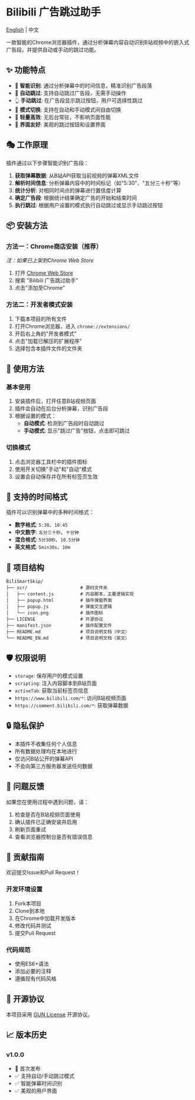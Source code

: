 # Bilibili 广告跳过助手

[English](README_EN.md) | 中文

一款智能的Chrome浏览器插件，通过分析弹幕内容自动识别B站视频中的嵌入式广告段，并提供自动或手动的跳过功能。

## ✨ 功能特点

- 🎯 **智能识别**: 通过分析弹幕中的时间信息，精准识别广告段落
- 🤖 **自动跳过**: 支持自动跳过广告段，无需手动操作
- 👆 **手动跳过**: 在广告段显示跳过按钮，用户可选择性跳过
- 🔄 **模式切换**: 支持在自动和手动模式间自由切换
- 🚀 **轻量高效**: 无后台常驻，不影响页面性能
- 🎨 **界面友好**: 美观的跳过按钮和设置界面

## 🎭 工作原理

插件通过以下步骤智能识别广告段：

1. **获取弹幕数据**: 从B站API获取当前视频的弹幕XML文件
2. **解析时间信息**: 分析弹幕内容中的时间标记（如"5:30"、"五分三十秒"等）
3. **统计分析**: 对相同时间点的弹幕进行置信度计算
4. **确定广告段**: 根据统计结果确定广告的开始和结束时间
5. **执行跳过**: 根据用户设置的模式执行自动跳过或显示手动跳过按钮

## 📦 安装方法

### 方法一：Chrome商店安装（推荐）
*注：如果已上架到Chrome Web Store*
1. 打开 [Chrome Web Store](https://chrome.google.com/webstore)
2. 搜索 "Bilibili 广告跳过助手"
3. 点击"添加至Chrome"

### 方法二：开发者模式安装
1. 下载本项目的所有文件
2. 打开Chrome浏览器，进入 `chrome://extensions/`
3. 开启右上角的"开发者模式"
4. 点击"加载已解压的扩展程序"
5. 选择包含本插件文件的文件夹

## 📖 使用方法

### 基本使用
1. 安装插件后，打开任意B站视频页面
2. 插件会自动在后台分析弹幕，识别广告段
3. 根据设置的模式：
   - **自动模式**: 检测到广告段时自动跳过
   - **手动模式**: 显示"跳过广告"按钮，点击即可跳过

### 切换模式
1. 点击浏览器工具栏中的插件图标
2. 使用开关切换"手动"和"自动"模式
3. 设置会自动保存并在所有标签页生效

## 🎯 支持的时间格式

插件可以识别弹幕中的多种时间格式：

- **数字格式**: `5:30`、`10:45`
- **中文数字**: `五分三十秒`、`十分钟`
- **混合格式**: `5分30秒`、`10.5分钟`
- **英文格式**: `5min30s`、`10m`

## 📁 项目结构

```
BiliSmartSkip/
├── scr/                    # 源码文件夹
│   ├── content.js          # 内容脚本，主要逻辑实现
│   ├── popup.html          # 插件弹窗界面
│   ├── popup.js            # 弹窗交互逻辑
│   └── icon.png            # 插件图标
├── LICENSE                 # 开源协议
├── manifest.json           # 插件配置文件
├── README.md               # 项目说明文档（中文）
└── README_EN.md            # 项目说明文档（英文）
```

## 🛡️ 权限说明

- `storage`: 保存用户的模式设置
- `scripting`: 注入内容脚本到B站页面
- `activeTab`: 获取当前标签页信息
- `https://www.bilibili.com/*`: 访问B站视频页面
- `https://comment.bilibili.com/*`: 获取弹幕数据

## 🔒 隐私保护

- 本插件不收集任何个人信息
- 所有数据处理均在本地进行
- 仅访问B站公开的弹幕API
- 不会向第三方服务器发送任何数据

## 🐛 问题反馈

如果您在使用过程中遇到问题，请：

1. 检查是否在B站视频页面使用
2. 确认插件已正确安装并启用
3. 刷新页面重试
4. 查看浏览器控制台是否有错误信息

## 🤝 贡献指南

欢迎提交Issue和Pull Request！

### 开发环境设置
1. Fork本项目
2. Clone到本地
3. 在Chrome中加载开发版本
4. 修改代码并测试
5. 提交Pull Request

### 代码规范
- 使用ES6+语法
- 添加必要的注释
- 遵循现有代码风格

## 📄 开源协议

本项目采用 [GUN License](LICENSE) 开源协议。

## 📈 版本历史

### v1.0.0
- 🎉 首次发布
- ✅ 支持自动/手动跳过模式
- ✅ 智能弹幕时间识别
- ✅ 美观的用户界面